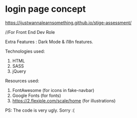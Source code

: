 # login page concept
https://ijustwannalearnsomething.github.io/stige-assessment/

//For Front End Dev Role

Extra Features : Dark Mode & i18n features.

Technologies used:
1. HTML
2. SASS
3. jQuery

Resources used:
1. FontAwesome (for icons in fake-navbar)
2. Google Fonts (for fonts)
3. https://2.flexiple.com/scale/home (for illustrations)


PS: The code is very ugly. Sorry :(
